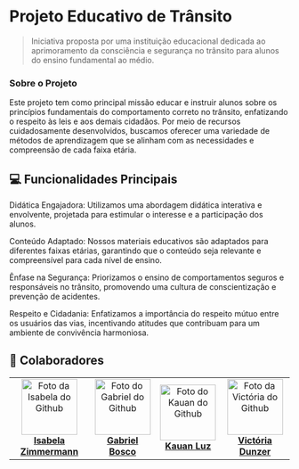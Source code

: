 # Projeto Educativo de Trânsito

> Iniciativa proposta por uma instituição educacional dedicada ao aprimoramento da consciência e segurança no trânsito para alunos do ensino fundamental ao médio.

### Sobre o Projeto

Este projeto tem como principal missão educar e instruir alunos sobre os princípios fundamentais do comportamento correto no trânsito, enfatizando o respeito às leis e aos demais cidadãos. Por meio de recursos cuidadosamente desenvolvidos, buscamos oferecer uma variedade de métodos de aprendizagem que se alinham com as necessidades e compreensão de cada faixa etária.


## 💻 Funcionalidades Principais

Didática Engajadora: Utilizamos uma abordagem didática interativa e envolvente, projetada para estimular o interesse e a participação dos alunos.
  
Conteúdo Adaptado: Nossos materiais educativos são adaptados para diferentes faixas etárias, garantindo que o conteúdo seja relevante e compreensível para cada nível de ensino.
  
Ênfase na Segurança: Priorizamos o ensino de comportamentos seguros e responsáveis no trânsito, promovendo uma cultura de conscientização e prevenção de acidentes.
  
Respeito e Cidadania: Enfatizamos a importância do respeito mútuo entre os usuários das vias, incentivando atitudes que contribuam para um ambiente de convivência harmoniosa.


## 🤝 Colaboradores

<table>
  <tr>
    <td align="center">
      <a href="#" title="isa">
        <img src="https://avatars.githubusercontent.com/u/160625375?v=4" width="100px;" alt="Foto da Isabela do Github" /><br>
          <b>Isabela Zimmermann</b>
      </a>
    </td>
    <td align="center">
      <a href="#" title="gab">
        <img src="https://avatars.githubusercontent.com/u/160626981?v=4" width="100px;" alt="Foto do Gabriel do Github"/><br>
          <b>Gabriel Bosco</b>
      </a>
    </td>
    <td align="center">
      <a href="#" title="ka">
        <img src="https://avatars.githubusercontent.com/u/160753365?v=4" width="100px;" alt="Foto do Kauan do Github"/><br>
          <b>Kauan Luz</b>
      </a>
    </td>
    <td align="center">
        <a href="#" title="vi">
          <img src="https://avatars.githubusercontent.com/u/160753388?v=4" width="100px;" alt="Foto da Victória do Github"/><br>
            <b>Victória Dunzer</b>
        </a>
      </td>
  </tr>
</table>
